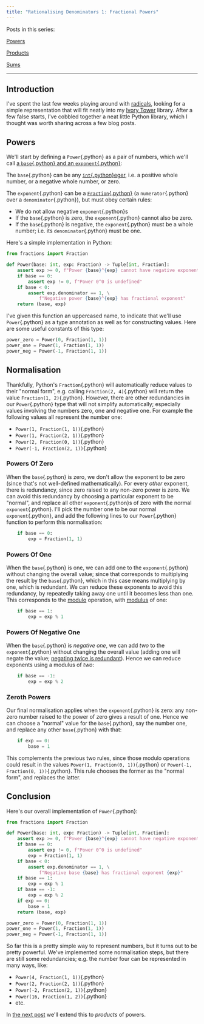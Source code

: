 ```yaml
---
title: "Rationalising Denominators 1: Fractional Powers"
---
```


Posts in this series:

[Powers](/blog/2024-11-03-rationalising_denominators_1_powers.html)

[Products](/blog/2024-11-05-rationalising_denominators_2_products.html)

[Sums](/blog/2024-11-08-rationalising_denominators_3_sums.html)

---

## Introduction ##

I've spent the last few weeks playing around with
[radicals](https://en.wikipedia.org/wiki/Solution_in_radicals), looking for a
simple representation that will fit neatly into my
[Ivory Tower](/projects/ivory) library. After a few false starts,
I've cobbled together a neat little Python library, which I thought was worth
sharing across a few blog posts.

## Powers ##

We'll start by defining a `Power`{.python} as a pair of numbers, which we'll
call [a `base`{.python} and an
`exponent`{.python}](https://en.wikipedia.org/wiki/Exponentiation):

The `base`{.python} can be any
[`int`{.python}eger](https://en.wikipedia.org/wiki/Integer), i.e. a positive
whole number, or a negative whole number, or zero.

The `exponent`{.python} can be a
[`Fraction`{.python}](https://en.wikipedia.org/wiki/Fraction) (a
`numerator`{.python} over a `denominator`{.python}), but must obey certain
rules:

 - We do not allow negative `exponent`{.python}s
 - If the `base`{.python} is zero, the `exponent`{.python} cannot also be zero.
 - If the `base`{.python} is negative, the `exponent`{.python} must be a whole
   number; i.e. its `denominator`{.python} must be one.

Here's a simple implementation in Python:

```python
from fractions import Fraction

def Power(base: int, exp: Fraction) -> Tuple[int, Fraction]:
    assert exp >= 0, f"Power {base}^{exp} cannot have negative exponent"
    if base == 0:
        assert exp != 0, f"Power 0^0 is undefined"
    if base < 0:
        assert exp.denominator == 1, \
            f"Negative power {base}^{exp} has fractional exponent"
    return (base, exp)
```

I've given this function an uppercased name, to indicate that we'll use
`Power`{.python} as a type annotation as well as for constructing values. Here
are some useful constants of this type:

```python
power_zero = Power(0, Fraction(1, 1))
power_one = Power(1, Fraction(1, 1))
power_neg = Power(-1, Fraction(1, 1))
```

## Normalisation ##

Thankfully, Python's `Fraction`{.python} will automatically reduce values to
their "normal form", e.g. calling `Fraction(2, 4)`{.python} will return the
value `Fraction(1, 2)`{.python}. However, there are other redundancies in our
`Power`{.python} type that will not simplify automatically; especially values
involving the numbers zero, one and negative one. For example the following
values all represent the number one:

 - `Power(1, Fraction(1, 1))`{.python}
 - `Power(1, Fraction(2, 1))`{.python}
 - `Power(2, Fraction(0, 1))`{.python}
 - `Power(-1, Fraction(2, 1))`{.python}

### Powers Of Zero ###

When the `base`{.python} is zero, we don't allow the exponent to be zero (since
that's not well-defined mathematically). For every *other* exponent, there is
redundancy, since zero raised to any non-zero power is zero. We can avoid this
redundancy by choosing a particular exponent to be "normal", and replace all
other `exponent`{.python}s of zero with the normal `exponent`{.python}. I'll
pick the number one to be our normal `exponent`{.python}, and add the following
lines to our `Power`{.python} function to perform this normalisation:

```python
    if base == 0:
        exp = Fraction(1, 1)
```

### Powers Of One ###

When the `base`{.python} is one, we can add one to the `exponent`{.python}
without changing the overall value; since that corresponds to multiplying the
result by the `base`{.python}, which in this case means multiplying by one,
which is redundant. We can reduce these exponents to avoid this redundancy, by
repeatedly taking away one until it becomes less than one. This corresponds to
the [modulo](https://en.wikipedia.org/wiki/Modulo) operation, with
[modulus](https://en.wikipedia.org/wiki/Modular_arithmetic#Congruence) of one:

```python
    if base == 1:
        exp = exp % 1
```

### Powers Of Negative One ###

When the `base`{.python} is *negative one*, we can add *two* to the
`exponent`{.python} without changing the overall value (adding one will negate
the value; [negating twice is
redundant](https://en.wikipedia.org/wiki/Involution_(mathematics))). Hence we
can reduce exponents using a modulus of *two*:

```python
    if base == -1:
        exp = exp % 2
```

### Zeroth Powers ###

Our final normalisation applies when the `exponent`{.python} is zero: any
non-zero number raised to the power of zero gives a result of one. Hence we can
choose a "normal" value for the `base`{.python}, say the number one, and replace
any other `base`{.python} with that:

```python
    if exp == 0:
        base = 1
```

This complements the previous two rules, since those modulo operations could
result in the values `Power(1, Fraction(0, 1))`{.python} or
`Power(-1, Fraction(0, 1))`{.python}. This rule chooses the former as the
"normal form", and replaces the latter.

## Conclusion ##

Here's our overall implementation of `Power`{.python}:

```python
from fractions import Fraction

def Power(base: int, exp: Fraction) -> Tuple[int, Fraction]:
    assert exp >= 0, f"Power {base}^{exp} cannot have negative exponent"
    if base == 0:
        assert exp != 0, f"Power 0^0 is undefined"
        exp = Fraction(1, 1)
    if base < 0:
        assert exp.denominator == 1, \
            f"Negative base {base} has fractional exponent {exp}"
    if base == 1:
        exp = exp % 1
    if base == -1:
        exp = exp % 2
    if exp == 0:
        base = 1
    return (base, exp)

power_zero = Power(0, Fraction(1, 1))
power_one = Power(1, Fraction(1, 1))
power_neg = Power(-1, Fraction(1, 1))
```

So far this is a pretty simple way to represent numbers, but it turns out to be
pretty powerful. We've implemented some normalisation steps, but there are still
some redundancies; e.g. the number four can be represented in many ways, like:

 - `Power(4, Fraction(1, 1))`{.python}
 - `Power(2, Fraction(2, 1))`{.python}
 - `Power(-2, Fraction(2, 1))`{.python}
 - `Power(16, Fraction(1, 2))`{.python}
 - etc.

In [the next post](/blog/2024-11-05-rationalising_denominators_2_products.html)
we'll extend this to *products* of powers.
